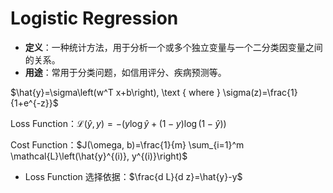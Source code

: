 # Logistic Regression

- **定义**：一种统计方法，用于分析一个或多个独立变量与一个二分类因变量之间的关系。
- **用途**：常用于分类问题，如信用评分、疾病预测等。

$\hat{y}=\sigma\left(w^T x+b\right), \text { where } \sigma(z)=\frac{1}{1+e^{-z}}$

Loss Function：$\mathcal{L}(\hat{y}, y)=-(y \log \hat{y}+(1-y) \log (1-\hat{y}))$

Cost Function：$J(\omega, b)=\frac{1}{m} \sum_{i=1}^m \mathcal{L}\left(\hat{y}^{(i)}, y^{(i)}\right)$

- Loss Function 选择依据：$\frac{d L}{d z}=\hat{y}-y$